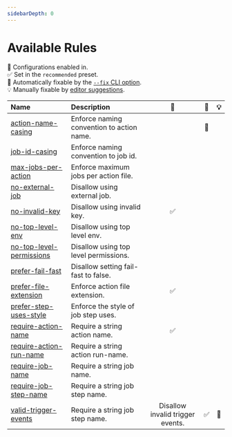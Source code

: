```yaml
---
sidebarDepth: 0
---
```


# Available Rules

💼 Configurations enabled in.\
✅ Set in the `recommended` preset.\
🔧 Automatically fixable by the [`--fix` CLI option](https://eslint.org/docs/user-guide/command-line-interface#--fix).\
💡 Manually fixable by [editor suggestions](https://eslint.org/docs/developer-guide/working-with-rules#providing-suggestions).

| Name                                                   | Description                               |                💼                | 🔧  | 💡  |
| :----------------------------------------------------- | :---------------------------------------- | :------------------------------: | :-: | :-: |
| [action-name-casing](./action-name-casing)             | Enforce naming convention to action name. |                                  | 🔧  |     |
| [job-id-casing](./job-id-casing)                       | Enforce naming convention to job id.      |                                  |     |     |
| [max-jobs-per-action](./max-jobs-per-action)           | Enforce maximum jobs per action file.     |                                  |     |     |
| [no-external-job](./no-external-job)                   | Disallow using external job.              |                                  |     |     |
| [no-invalid-key](./no-invalid-key)                     | Disallow using invalid key.               |                ✅                |     |     |
| [no-top-level-env](./no-top-level-env)                 | Disallow using top level env.             |                                  |     |     |
| [no-top-level-permissions](./no-top-level-permissions) | Disallow using top level permissions.     |                                  |     |     |
| [prefer-fail-fast](./prefer-fail-fast)                 | Disallow setting fail-fast to false.      |                                  |     |     |
| [prefer-file-extension](./prefer-file-extension)       | Enforce action file extension.            |                ✅                |     |     |
| [prefer-step-uses-style](./prefer-step-uses-style)     | Enforce the style of job step uses.       |                                  |     |     |
| [require-action-name](./require-action-name)           | Require a string action name.             |                ✅                |     |     |
| [require-action-run-name](./require-action-run-name)   | Require a string action run-name.         |                                  |     |     |
| [require-job-name](./require-job-name)                 | Require a string job name.                |                                  |     |     |
| [require-job-step-name](./require-job-step-name)       | Require a string job step name.           |                                  |     |     |
| [valid-trigger-events](./valid-trigger-events)         | Require a string job step name.           | Disallow invalid trigger events. | ✅  | 🔧  |
